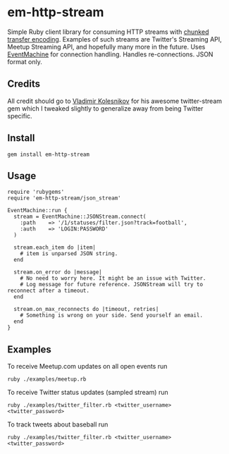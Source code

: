 # em-http-stream

Simple Ruby client library for consuming HTTP streams with [chunked transfer encoding](http://en.wikipedia.org/wiki/Chunked_transfer_encoding).
Examples of such streams are Twitter's Streaming API, Meetup Streaming API, and hopefully many more in the future.
Uses [EventMachine](http://rubyeventmachine.com/) for connection handling. Handles re-connections.
JSON format only.

## Credits

All credit should go to [Vladimir Kolesnikov](https://github.com/voloko/twitter-stream) for his awesome twitter-stream gem
which I tweaked slightly to generalize away from being Twitter specific.

## Install

    gem install em-http-stream

## Usage

    require 'rubygems'
    require 'em-http-stream/json_stream'
    
    EventMachine::run {
      stream = EventMachine::JSONStream.connect(
        :path    => '/1/statuses/filter.json?track=football',
        :auth    => 'LOGIN:PASSWORD'
      )

      stream.each_item do |item|
        # item is unparsed JSON string.
      end

      stream.on_error do |message|
        # No need to worry here. It might be an issue with Twitter. 
        # Log message for future reference. JSONStream will try to reconnect after a timeout.
      end
      
      stream.on_max_reconnects do |timeout, retries|
        # Something is wrong on your side. Send yourself an email.
      end
    }
    

## Examples

To receive Meetup.com updates on all open events run

    ruby ./examples/meetup.rb

To receive Twitter status updates (sampled stream) run

    ruby ./examples/twitter_filter.rb <twitter_username> <twitter_password>

To track tweets about baseball run

    ruby ./examples/twitter_filter.rb <twitter_username> <twitter_password>

